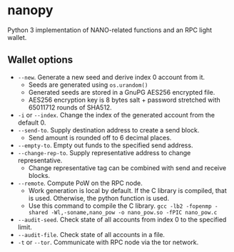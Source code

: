 # nanopy
Python 3 implementation of NANO-related functions and an RPC light wallet.

## Wallet options
* `--new`. Generate a new seed and derive index 0 account from it.
  * Seeds are generated using `os.urandom()`
  * Generated seeds are stored in a GnuPG AES256 encrypted file.
  * AES256 encryption key is 8 bytes salt + password stretched with 65011712 rounds of SHA512.
* `-i` or `--index`. Change the index of the generated account from the default 0.
* `--send-to`. Supply destination address to create a send block.
  * Send amount is rounded off to 6 decimal places.
* `--empty-to`. Empty out funds to the specified send address.
* `--change-rep-to`. Supply representative address to change representative.
  * Change representative tag can be combined with send and receive blocks.
* `--remote`. Compute PoW on the RPC node.
  * Work generation is local by default. If the C library is compiled, that is used. Otherwise, the python function is used.
  * Use this command to compile the C library. `gcc -lb2 -fopenmp -shared -Wl,-soname,nano_pow -o nano_pow.so -fPIC nano_pow.c`
* `--audit-seed`. Check state of all accounts from index 0 to the specified limit.
* `--audit-file`. Check state of all accounts in a file.
* `-t` or `--tor`. Communicate with RPC node via the tor network.

